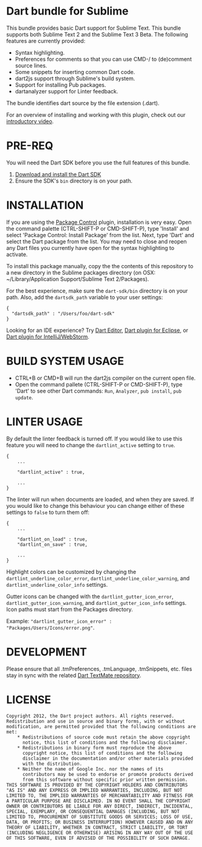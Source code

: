 # Dart bundle for Sublime

This bundle provides basic Dart support for Sublime Text. This bundle supports
both Sublime Text 2 and the Sublime Text 3 Beta. The following features are
currently provided:

* Syntax highlighting.
* Preferences for comments so that you can use CMD-/ to (de)comment source
  lines.
* Some snippets for inserting common Dart code.
* dart2js support through Sublime's build system.
* Support for installing Pub packages.
* dartanalyzer support for Linter feedback.

The bundle identifies dart source by the file extension (.dart).

For an overview of installing and working with this plugin, check out our
[introductory video][6].

PRE-REQ
=======

You will need the Dart SDK before you use the full features of this bundle.

1. [Download and install the Dart SDK][sdk]
2. Ensure the SDK's `bin` directory is on your path.

INSTALLATION
============

If you are using the [Package Control][1] plugin, installation is very easy.
Open the command palette (CTRL-SHIFT-P or CMD-SHIFT-P), type 'Install' and
select 'Package Control: Install Package' from the list. Next, type 'Dart' and
select the Dart package from the list. You may need to close and reopen any Dart
files you currently have open for the syntax highlighting to activate.

To install this package manually, copy the the contents of this repository to a
new directory in the Sublime packages directory (on OSX:
~/Library/Application Support/Sublime Text 2/Packages).

For the best experience, make sure the `dart-sdk/bin` directory is on your path.
Also, add the `dartsdk_path` variable to your user settings:

    {
      "dartsdk_path" : "/Users/foo/dart-sdk"  
    }

Looking for an IDE experience? Try [Dart Editor][2],
[Dart plugin for Eclipse][3], or [Dart plugin for IntelliJ/WebStorm][4].

BUILD SYSTEM USAGE
==================

  - CTRL+B or CMD+B will run the dart2js compiler on the current open file.
  - Open the command pallete (CTRL-SHIFT-P or CMD-SHIFT-P), type 'Dart' to see
    other Dart commands: `Run`, `Analyzer`, `pub install`, `pub update`.

LINTER USAGE
============

By default the linter feedback is turned off.  If you would like to use this feature you will need to change the `dartlint_active` setting to `true`.

    {
        ...
        
        "dartlint_active" : true, 
        
        ...
    }

The linter will run when documents are loaded, and when they are saved.  If you would like to change this behaviour you can change either of these settings to `false` to turn them off:

    {
    	...
    	
    	"dartlint_on_load" : true,
    	"dartlint_on_save" : true,
    	
    	...
    }

Highlight colors can be customized by changing the `dartlint_underline_color_error`, `dartlint_underline_color_warning`, and `dartlint_underline_color_info` settings.  

Gutter icons can be changed with the `dartlint_gutter_icon_error`, `dartlint_gutter_icon_warning`, and `dartlint_gutter_icon_info` settings.  Icon paths must start from the Packages directory. 

Example: `"dartlint_gutter_icon_error" : "Packages/Users/Icons/error.png"`.

DEVELOPMENT
===========

Please ensure that all .tmPreferences, .tmLanguage, .tmSnippets, etc. files stay
in sync with the related [Dart TextMate repository][5].

LICENSE
=======

    Copyright 2012, the Dart project authors. All rights reserved.
    Redistribution and use in source and binary forms, with or without
    modification, are permitted provided that the following conditions are
    met:
        * Redistributions of source code must retain the above copyright
          notice, this list of conditions and the following disclaimer.
        * Redistributions in binary form must reproduce the above
          copyright notice, this list of conditions and the following
          disclaimer in the documentation and/or other materials provided
          with the distribution.
        * Neither the name of Google Inc. nor the names of its
          contributors may be used to endorse or promote products derived
          from this software without specific prior written permission.
    THIS SOFTWARE IS PROVIDED BY THE COPYRIGHT HOLDERS AND CONTRIBUTORS
    "AS IS" AND ANY EXPRESS OR IMPLIED WARRANTIES, INCLUDING, BUT NOT
    LIMITED TO, THE IMPLIED WARRANTIES OF MERCHANTABILITY AND FITNESS FOR
    A PARTICULAR PURPOSE ARE DISCLAIMED. IN NO EVENT SHALL THE COPYRIGHT
    OWNER OR CONTRIBUTORS BE LIABLE FOR ANY DIRECT, INDIRECT, INCIDENTAL,
    SPECIAL, EXEMPLARY, OR CONSEQUENTIAL DAMAGES (INCLUDING, BUT NOT
    LIMITED TO, PROCUREMENT OF SUBSTITUTE GOODS OR SERVICES; LOSS OF USE,
    DATA, OR PROFITS; OR BUSINESS INTERRUPTION) HOWEVER CAUSED AND ON ANY
    THEORY OF LIABILITY, WHETHER IN CONTRACT, STRICT LIABILITY, OR TORT
    (INCLUDING NEGLIGENCE OR OTHERWISE) ARISING IN ANY WAY OUT OF THE USE
    OF THIS SOFTWARE, EVEN IF ADVISED OF THE POSSIBILITY OF SUCH DAMAGE.

[1]: http://wbond.net/sublime_packages/package_control
[2]: http://www.dartlang.org/editor
[3]: http://news.dartlang.org/2012/08/dart-plugin-for-eclipse-is-ready-for.html
[4]: http://plugins.intellij.net/plugin/?id=6351
[5]: http://github.com/dart-lang/dart-textmate-bundle
[6]: http://news.dartlang.org/2013/02/using-dart-with-sublime-text.html
[sdk]: http://www.dartlang.org/tools/sdk/

